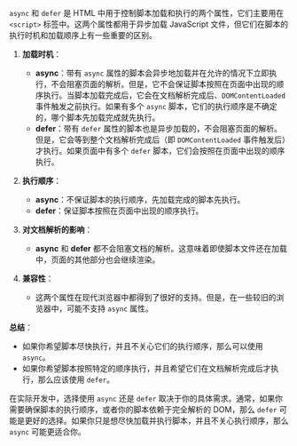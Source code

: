 `async` 和 `defer` 是 HTML 中用于控制脚本加载和执行的两个属性，它们主要用在 `<script>` 标签中。这两个属性都用于异步加载 JavaScript 文件，但它们在脚本的执行时机和加载顺序上有一些重要的区别。

1. **加载时机**：


	* **async**：带有 `async` 属性的脚本会异步地加载并在允许的情况下立即执行，不会阻塞页面的解析。但是，它不会保证脚本按照在页面中出现的顺序执行。当脚本加载完成后，它会在文档解析完成后、`DOMContentLoaded` 事件触发之前执行。如果有多个 `async` 脚本，它们的执行顺序是不确定的，哪个脚本先加载完成就先执行。
	* **defer**：带有 `defer` 属性的脚本也是异步加载的，不会阻塞页面的解析。但是，它会等到整个文档解析完成后（即 `DOMContentLoaded` 事件触发后）才执行。如果页面中有多个 `defer` 脚本，它们会按照在页面中出现的顺序执行。
2. **执行顺序**：


	* **async**：不保证脚本的执行顺序，先加载完成的脚本先执行。
	* **defer**：保证脚本按照在页面中出现的顺序执行。
3. **对文档解析的影响**：


	* **async** 和 **defer** 都不会阻塞文档的解析。这意味着即使脚本文件还在加载中，页面的其他部分也会继续渲染。
4. **兼容性**：


	* 这两个属性在现代浏览器中都得到了很好的支持。但是，在一些较旧的浏览器中，可能不支持 `async` 属性。

**总结**：

* 如果你希望脚本尽快执行，并且不关心它们的执行顺序，那么可以使用 `async`。
* 如果你希望脚本按照特定的顺序执行，并且希望它们在文档解析完成后才执行，那么应该使用 `defer`。

在实际开发中，选择使用 `async` 还是 `defer` 取决于你的具体需求。通常，如果你需要确保脚本的执行顺序，或者你的脚本依赖于完全解析的 DOM，那么 `defer` 可能是更好的选择。如果你只是想尽快加载并执行脚本，并且不关心执行顺序，那么 `async` 可能更适合你。